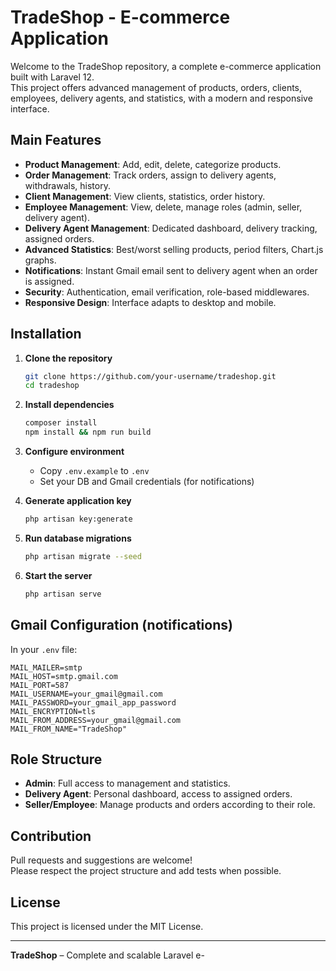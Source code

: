 # TradeShop -  E-commerce Application

Welcome to the TradeShop repository, a complete e-commerce application built with Laravel 12.  
This project offers advanced management of products, orders, clients, employees, delivery agents, and statistics, with a modern and responsive interface.

## Main Features

- **Product Management**: Add, edit, delete, categorize products.
- **Order Management**: Track orders, assign to delivery agents, withdrawals, history.
- **Client Management**: View clients, statistics, order history.
- **Employee Management**: View, delete, manage roles (admin, seller, delivery agent).
- **Delivery Agent Management**: Dedicated dashboard, delivery tracking, assigned orders.
- **Advanced Statistics**: Best/worst selling products, period filters, Chart.js graphs.
- **Notifications**: Instant Gmail email sent to delivery agent when an order is assigned.
- **Security**: Authentication, email verification, role-based middlewares.
- **Responsive Design**: Interface adapts to desktop and mobile.

## Installation

1. **Clone the repository**
   ```bash
   git clone https://github.com/your-username/tradeshop.git
   cd tradeshop
   ```

2. **Install dependencies**
   ```bash
   composer install
   npm install && npm run build
   ```

3. **Configure environment**
   - Copy `.env.example` to `.env`
   - Set your DB and Gmail credentials (for notifications)

4. **Generate application key**
   ```bash
   php artisan key:generate
   ```

5. **Run database migrations**
   ```bash
   php artisan migrate --seed
   ```

6. **Start the server**
   ```bash
   php artisan serve
   ```

## Gmail Configuration (notifications)

In your `.env` file:
```
MAIL_MAILER=smtp
MAIL_HOST=smtp.gmail.com
MAIL_PORT=587
MAIL_USERNAME=your_gmail@gmail.com
MAIL_PASSWORD=your_gmail_app_password
MAIL_ENCRYPTION=tls
MAIL_FROM_ADDRESS=your_gmail@gmail.com
MAIL_FROM_NAME="TradeShop"
```

## Role Structure

- **Admin**: Full access to management and statistics.
- **Delivery Agent**: Personal dashboard, access to assigned orders.
- **Seller/Employee**: Manage products and orders according to their role.

## Contribution

Pull requests and suggestions are welcome!  
Please respect the project structure and add tests when possible.

## License

This project is licensed under the MIT License.

---

**TradeShop** – Complete and scalable Laravel e-
